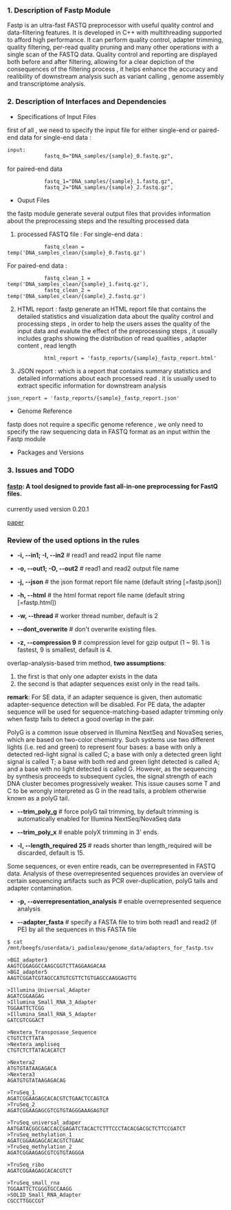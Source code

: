 ### 1. Description of Fastp Module

Fastp is an ultra-fast FASTQ preprocessor with useful quality control and data-filtering features. It is developed in C++ with multithreading supported to afford high performance. It can perform quality control, adapter trimming, quality filtering, per-read quality pruning and many other operations with a single scan of the FASTQ data. Quality control and reporting are displayed both before and after filtering, allowing for a clear depiction of the consequences of the filtering process , it helps enhance the accuracy and realibility of downstream analysis such as variant calling , genome assembly and transcriptome analysis.


### 2. Description of Interfaces and Dependencies

- Specifications of Input Files

first of all , we need to specify the input file for either single-end or paired-end data 
for single-end data :
```
input:
            fastq_0="DNA_samples/{sample}_0.fastq.gz",
```
for paired-end data 
```
            fastq_1="DNA_samples/{sample}_1.fastq.gz",
            fastq_2="DNA_samples/{sample}_2.fastq.gz",
```

- Ouput Files

the fastp module generate several output files that provides information about the preprocessing steps and the resulting processed data 
1. processed FASTQ file :
For single-end data :
```
            fastq_clean = temp('DNA_samples_clean/{sample}_0.fastq.gz')
```
For paired-end data :
```
            fastq_clean_1 = temp('DNA_samples_clean/{sample}_1.fastq.gz'),
            fastq_clean_2 = temp('DNA_samples_clean/{sample}_2.fastq.gz')
```
2. HTML report : fastp generate an HTML report file that contains the detailed statistics and visualization data about the quality control and processing steps , in order to help the users asses the quality of the input data and evalute the effect of the preprocessing steps , it usually includes graphs showing the distribution of read qualities , adapter content , read length 

```           
            html_report = 'fastp_reports/{sample}_fastp_report.html'
```
3. JSON report : which is a report that contains summary statistics and detailed informations about each processed read . it is usually used to extract specific information for downstream analysis 
```
json_report = 'fastp_reports/{sample}_fastp_report.json'
```
- Genome Reference

fastp does not require a specific genome reference , we only need to specify the raw sequencing data in FASTQ format as an input within the Fastp module

- Packages and Versions

### 3. Issues and TODO


#### [fastp](https://github.com/OpenGene/fastp#readme): A tool designed to provide fast all-in-one preprocessing for FastQ files. 
currently used version 0.20.1

[paper](https://academic.oup.com/bioinformatics/article/34/17/i884/5093234)

### Review of the used options in the rules

- **-i, --in1; -I, --in2** # read1 and read2 input file name

- **-o, --out1; -O, --out2** # read1 and read2 output file name

- **-j, --json** # the json format report file name (default string [=fastp.json])

- **-h, --html** # the html format report file name (default string [=fastp.html])

- **-w, --thread** # worker thread number, default is 2

- **--dont_overwrite** # don't overwrite existing files.

- **-z, --compression 9** # compression level for gzip output (1 ~ 9). 1 is fastest, 9 is smallest, default is 4. 

overlap-analysis-based trim method, **two assumptions**:
1. the first is that only one adapter exists in the data
2. the second is that adapter sequences exist only in the read tails. 

**remark**: For SE data, if an adapter sequence is given, then automatic adapter-sequence detection will be disabled. For PE data, the adapter sequence will be used for sequence-matching-based adapter trimming only when fastp fails to detect a good overlap in the pair.

PolyG is a common issue observed in Illumina NextSeq and NovaSeq series, which are based on two-color chemistry. Such systems use two different lights (i.e. red and green) to represent four bases: a base with only a detected red-light signal is called C; a base with only a detected green light signal is called T; a base with both red and green light detected is called A; and a base with no light detected is called G. However, as the sequencing by synthesis proceeds to subsequent cycles, the signal strength of each DNA cluster becomes progressively weaker. This issue causes some T and C to be wrongly interpreted as G in the read tails, a problem otherwise known as a polyG tail.

- **--trim_poly_g** # force polyG tail trimming, by default trimming is automatically enabled for Illumina NextSeq/NovaSeq data

- **--trim_poly_x** # enable polyX trimming in 3' ends.

- **-l, --length_required 25** # reads shorter than length_required will be discarded, default is 15.

Some sequences, or even entire reads, can be overrepresented in FASTQ data. Analysis of these overrepresented sequences provides an overview of certain sequencing artifacts such as PCR over-duplication, polyG tails and adapter contamination. 

- **-p, --overrepresentation_analysis** # enable overrepresented sequence analysis

- **--adapter_fasta** # specify a FASTA file to trim both read1 and read2 (if PE) by all the sequences in this FASTA file
```
$ cat /mnt/beegfs/userdata/i_padioleau/genome_data/adapters_for_fastp.tsv

>BGI_adapter3
AAGTCGGAGGCCAAGCGGTCTTAGGAAGACAA
>BGI_adapter5
AAGTCGGATCGTAGCCATGTCGTTCTGTGAGCCAAGGAGTTG

>Illumina_Universal_Adapter
AGATCGGAAGAG
>Illumina_Small_RNA_3_Adapter
TGGAATTCTCGG
>Illumina_Small_RNA_5_Adapter
GATCGTCGGACT

>Nextera_Transposase_Sequence
CTGTCTCTTATA
>Nextera_ampliseq
CTGTCTCTTATACACATCT

>Nextera2
ATGTGTATAAGAGACA
>Nextera3
AGATGTGTATAAGAGACAG

>TruSeq_1
AGATCGGAAGAGCACACGTCTGAACTCCAGTCA
>TruSeq_2
AGATCGGAAGAGCGTCGTGTAGGGAAAGAGTGT

>TruSeq_universal_adaper
AATGATACGGCGACCACCGAGATCTACACTCTTTCCCTACACGACGCTCTTCCGATCT
>TruSeq_methylation_1
AGATCGGAAGAGCACACGTCTGAAC
>TruSeq_methylation_2
AGATCGGAAGAGCGTCGTGTAGGGA

>TruSeq_ribo
AGATCGGAAGAGCACACGTCT

>TruSeq_small_rna
TGGAATTCTCGGGTGCCAAGG
>SOLID_Small_RNA_Adapter
CGCCTTGGCCGT
```
